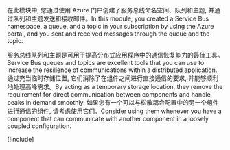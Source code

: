 <span data-ttu-id="4d828-101">在此模块中, 您通过使用 Azure 门户创建了服务总线命名空间、队列和主题, 并通过队列和主题发送和接收邮件。</span><span class="sxs-lookup"><span data-stu-id="4d828-101">In this module, you created a Service Bus namespace, a queue, and a topic in your subscription by using the Azure portal, and you sent and received messages through the queue and the topic.</span></span>

<span data-ttu-id="4d828-102">服务总线队列和主题是可用于提高分布式应用程序中的通信恢复能力的最佳工具。</span><span class="sxs-lookup"><span data-stu-id="4d828-102">Service Bus queues and topics are excellent tools that you can use to increase the resilience of communications within a distributed application.</span></span> <span data-ttu-id="4d828-103">通过充当临时存储位置, 它们消除了在组件之间进行直接通信的要求, 并能够顺利地处理高峰需求。</span><span class="sxs-lookup"><span data-stu-id="4d828-103">By acting as a temporary storage location, they remove the requirement for direct communication between components and handle peaks in demand smoothly.</span></span> <span data-ttu-id="4d828-104">如果您有一个可以与松散耦合配置中的另一个组件进行通信的组件, 请考虑使用它们。</span><span class="sxs-lookup"><span data-stu-id="4d828-104">Consider using them whenever you have a component that can communicate with another component in a loosely coupled configuration.</span></span>

[!include[](../../../includes/azure-sandbox-cleanup.md)]